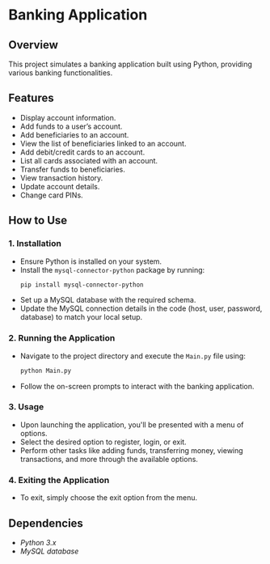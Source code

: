 # **Banking Application**  

## **Overview**  
This project simulates a banking application built using Python, providing various banking functionalities.  

## **Features**  
- Display account information.  
- Add funds to a user’s account.  
- Add beneficiaries to an account.  
- View the list of beneficiaries linked to an account.  
- Add debit/credit cards to an account.  
- List all cards associated with an account.  
- Transfer funds to beneficiaries.  
- View transaction history.  
- Update account details.  
- Change card PINs.  

## **How to Use**  

### 1. **Installation**  
- Ensure Python is installed on your system.  
- Install the `mysql-connector-python` package by running:  
  ```bash  
  pip install mysql-connector-python  
  ```  
- Set up a MySQL database with the required schema.  
- Update the MySQL connection details in the code (host, user, password, database) to match your local setup.  

### 2. **Running the Application**  
- Navigate to the project directory and execute the `Main.py` file using:  
  ```bash  
  python Main.py  
  ```  
- Follow the on-screen prompts to interact with the banking application.  

### 3. **Usage**  
- Upon launching the application, you'll be presented with a menu of options.  
- Select the desired option to register, login, or exit.  
- Perform other tasks like adding funds, transferring money, viewing transactions, and more through the available options.  

### 4. **Exiting the Application**  
- To exit, simply choose the exit option from the menu.  

## **Dependencies**  
- *Python 3.x*  
- *MySQL database*  